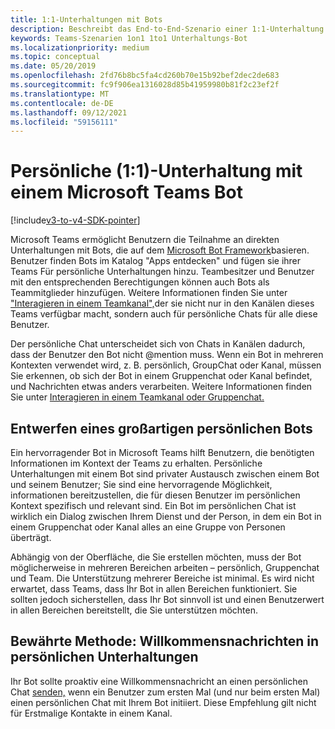 ```yaml
---
title: 1:1-Unterhaltungen mit Bots
description: Beschreibt das End-to-End-Szenario einer 1:1-Unterhaltung mit einem Bot in Microsoft Teams
keywords: Teams-Szenarien 1on1 1to1 Unterhaltungs-Bot
ms.localizationpriority: medium
ms.topic: conceptual
ms.date: 05/20/2019
ms.openlocfilehash: 2fd76b8bc5fa4cd260b70e15b92bef2dec2de683
ms.sourcegitcommit: fc9f906ea1316028d85b41959980b81f2c23ef2f
ms.translationtype: MT
ms.contentlocale: de-DE
ms.lasthandoff: 09/12/2021
ms.locfileid: "59156111"
---
```

# <a name="have-a-personal-one-on-one-conversation-with-a-microsoft-teams-bot"></a>Persönliche (1:1)-Unterhaltung mit einem Microsoft Teams Bot

[!include[v3-to-v4-SDK-pointer](~/includes/v3-to-v4-pointer-bots.md)]

Microsoft Teams ermöglicht Benutzern die Teilnahme an direkten Unterhaltungen mit Bots, die auf dem [Microsoft Bot Framework](/azure/bot-service/?view=azure-bot-service-3.0&preserve-view=true)basieren. Benutzer finden Bots im Katalog "Apps entdecken" und fügen sie ihrer Teams Für persönliche Unterhaltungen hinzu. Teambesitzer und Benutzer mit den entsprechenden Berechtigungen können auch Bots als Teammitglieder hinzufügen. Weitere Informationen finden Sie unter ["Interagieren in einem Teamkanal",](~/resources/bot-v3/bot-conversations/bots-conv-channel.md)der sie nicht nur in den Kanälen dieses Teams verfügbar macht, sondern auch für persönliche Chats für alle diese Benutzer.

Der persönliche Chat unterscheidet sich von Chats in Kanälen dadurch, dass der Benutzer den Bot nicht @mention muss. Wenn ein Bot in mehreren Kontexten verwendet wird, z. B. persönlich, GroupChat oder Kanal, müssen Sie erkennen, ob sich der Bot in einem Gruppenchat oder Kanal befindet, und Nachrichten etwas anders verarbeiten. Weitere Informationen finden Sie unter [Interagieren in einem Teamkanal oder Gruppenchat.](~/resources/bot-v3/bot-conversations/bots-conv-proactive.md)

## <a name="designing-a-great-personal-bot"></a>Entwerfen eines großartigen persönlichen Bots

Ein hervorragender Bot in Microsoft Teams hilft Benutzern, die benötigten Informationen im Kontext der Teams zu erhalten. Persönliche Unterhaltungen mit einem Bot sind privater Austausch zwischen einem Bot und seinem Benutzer; Sie sind eine hervorragende Möglichkeit, informationen bereitzustellen, die für diesen Benutzer im persönlichen Kontext spezifisch und relevant sind. Ein Bot im persönlichen Chat ist wirklich ein Dialog zwischen Ihrem Dienst und der Person, in dem ein Bot in einem Gruppenchat oder Kanal alles an eine Gruppe von Personen überträgt.

Abhängig von der Oberfläche, die Sie erstellen möchten, muss der Bot möglicherweise in mehreren Bereichen arbeiten – persönlich, Gruppenchat und Team. Die Unterstützung mehrerer Bereiche ist minimal. Es wird nicht erwartet, dass Teams, dass Ihr Bot in allen Bereichen funktioniert. Sie sollten jedoch sicherstellen, dass Ihr Bot sinnvoll ist und einen Benutzerwert in allen Bereichen bereitstellt, die Sie unterstützen möchten.

## <a name="best-practice-welcome-messages-in-personal-conversations"></a>Bewährte Methode: Willkommensnachrichten in persönlichen Unterhaltungen

Ihr Bot sollte proaktiv eine Willkommensnachricht an einen persönlichen Chat [senden,](~/resources/bot-v3/bot-conversations/bots-conv-proactive.md) wenn ein Benutzer zum ersten Mal (und nur beim ersten Mal) einen persönlichen Chat mit Ihrem Bot initiiert. Diese Empfehlung gilt nicht für Erstmalige Kontakte in einem Kanal.
